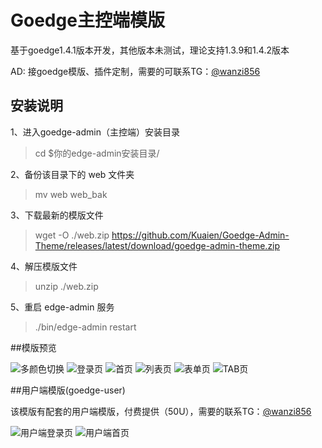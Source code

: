 # Goedge主控端模版
基于goedge1.4.1版本开发，其他版本未测试，理论支持1.3.9和1.4.2版本

AD: 接goedge模版、插件定制，需要的可联系TG：[@wanzi856][7]

## 安装说明

1、进入goedge-admin（主控端）安装目录
 
> cd $你的edge-admin安装目录/

2、备份该目录下的 web 文件夹
 
> mv web web_bak

3、下载最新的模版文件

> wget -O ./web.zip https://github.com/Kuaien/Goedge-Admin-Theme/releases/latest/download/goedge-admin-theme.zip

4、解压模版文件

> unzip ./web.zip

5、重启 edge-admin 服务

> ./bin/edge-admin restart


##模版预览

![多颜色切换][1]
![登录页][2]
![首页][3]
![列表页][4]
![表单页][5]
![TAB页][6]

##用户端模版(goedge-user)

该模版有配套的用户端模版，付费提供（50U），需要的联系TG：[@wanzi856][7]

![用户端登录页][8]
![用户端首页][9]


  [1]: https://bbs.naixi.net/data/attachment/forum/202408/06/183449b3vuvkfbk8pku8ff.jpg
  [2]: https://bbs.naixi.net/data/attachment/forum/202408/06/183453udzpj5l5wsissdej.jpg
  [3]: https://bbs.naixi.net/data/attachment/forum/202408/06/183452mkahhyiai3agvvk6.jpg
  [4]: https://bbs.naixi.net/data/attachment/forum/202408/06/183456d394im3pm7ficfrm.jpg
  [5]: https://bbs.naixi.net/data/attachment/forum/202408/06/183459z2rmmqr2rll1oe1a.jpg
  [6]: https://bbs.naixi.net/data/attachment/forum/202408/06/183502kyelr1s219dzgtls.jpg
  [7]: https://t.me/wanzi856
  [8]: https://bbs.naixi.net/data/attachment/forum/202408/03/011840x9si2ff2d77biisk.png
  [9]: https://bbs.naixi.net/data/attachment/forum/202408/03/011845rs1krzl440mw4ukk.png